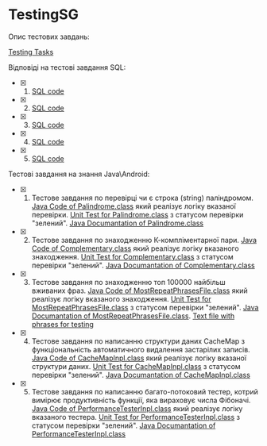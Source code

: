 # TestingSG

Опис тестових завдань:

[Testing Tasks](https://github.com/traster2010/TestingSG/blob/master/TestingTasks.md)

Відповіді на тестові завдання SQL:

- [x] 1. [SQL code](https://github.com/traster2010/TestingSG/blob/master/sql/SQL_TEST_1.sql)
- [x] 2. [SQL code](https://github.com/traster2010/TestingSG/blob/master/sql/SQL_TEST_2.sql)
- [x] 3. [SQL code](https://github.com/traster2010/TestingSG/blob/master/sql/SQL_TEST_3.sql)
- [x] 4. [SQL code](https://github.com/traster2010/TestingSG/blob/master/sql/SQL_TEST_4.sql)
- [x] 5. [SQL code](https://github.com/traster2010/TestingSG/blob/master/sql/SQL_TEST_5.sql)


Тестові завдання на знання Java\Android:

- [x] 1. Тестове завдання по перевірці чи є строка (string) паліндромом. 
          [Java Code of Palindrome.class](https://github.com/traster2010/TestingSG/blob/master/PalindromeTest/src/palindrome/Palindrome.java) який реалізує логіку вказаної перевірки.
	  [Unit Test for Palindrome.class](https://github.com/traster2010/TestingSG/blob/master/PalindromeTest/test/palindrome/PalindromeTest.java) з статусом перевірки "зелений". 
	  [Java Documantation of Palindrome.class](https://github.com/traster2010/TestingSG/blob/master/PalindromeTest/doc)
- [x] 2. Тестове завдання по знаходженню К-компліментарної пари. 
          [Java Code of Complementary.class](https://github.com/traster2010/TestingSG/blob/master/ComplementaryTest/src/complementary/Complementary.java) який реалізує логіку вказаного знаходження.
	  [Unit Test for Complementary.class](https://github.com/traster2010/TestingSG/blob/master/ComplementaryTest/test/complementary/ComplementaryTest.java) з статусом перевірки "зелений". 
	  [Java Documantation of Complementary.class](https://github.com/traster2010/TestingSG/tree/master/ComplementaryTest/doc)
- [x] 3. Тестове завдання по знаходженню топ 100000 найбільш вживаних фраз. 
          [Java Code of MostRepeatPhrasesFile.class](https://github.com/traster2010/TestingSG/blob/master/MostRepeatPhrasesFileTest/src/mostRepeatPhrasesFile/MostRepeatPhrasesFile.java) який реалізує логіку вказаного знаходження. 
	  [Unit Test for MostRepeatPhrasesFile.class](https://github.com/traster2010/TestingSG/blob/master/MostRepeatPhrasesFileTest/test/mostRepeatPhrasesFile/MostRepeatPhrasesFileTest.java) з статусом перевірки "зелений". 
	  [Java Documantation of MostRepeatPhrasesFile.class](https://github.com/traster2010/TestingSG/tree/master/MostRepeatPhrasesFileTest/doc). 
          [Text file  with phrases for testing](https://github.com/traster2010/TestingSG/blob/master/TestFile.txt)
- [x] 4. Тестове завдання по написанню структури даних CacheMap з функціональність автоматичного видалення застарілих записів. 
          [Java Code of CacheMapInpl.class](https://github.com/traster2010/TestingSG/blob/master/CacheMapInplTest/src/cachemapinpl/CacheMapInpl.java) який реалізує логіку вказаної структури даних.
	  [Unit Test for CacheMapInpl.class](https://github.com/traster2010/TestingSG/blob/master/CacheMapInplTest/test/cachemapinpl/CacheMapInplTest.java) з статусом перевірки "зелений". 
	  [Java Documantation of CacheMapInpl.class](https://github.com/traster2010/TestingSG/tree/master/CacheMapInplTest/doc)
- [x] 5. Тестове завдання по написанню багато-потоковий тестер, котрий вимірює продуктивність функції, яка вираховує числа Фібоначі. 
          [Java Code of PerformanceTesterInpl.class](https://github.com/traster2010/TestingSG/blob/master/PerformanceTesterInplTest/src/performanceTesterInpl/PerformanceTesterInpl.java) який реалізує логіку вказаного тестера.
	  [Unit Test for PerformanceTesterInpl.class](https://github.com/traster2010/TestingSG/blob/master/PerformanceTesterInplTest/test/performanceTesterInpl/performanceTesterInplTest.java) з статусом перевірки "зелений". 
	  [Java Documantation of PerformanceTesterInpl.class](https://github.com/traster2010/TestingSG/tree/master/PerformanceTesterInplTest/doc)
